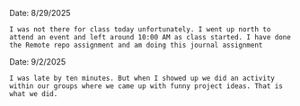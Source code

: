 Date: 8/29/2025

	I was not there for class today unfortunately. I went up north to attend an event and left around 10:00 AM as class started. I have done the Remote repo assignment and am doing this journal assignment

Date: 9/2/2025

	I was late by ten minutes. But when I showed up we did an activity within our groups where we came up with funny project ideas. That is what we did.
